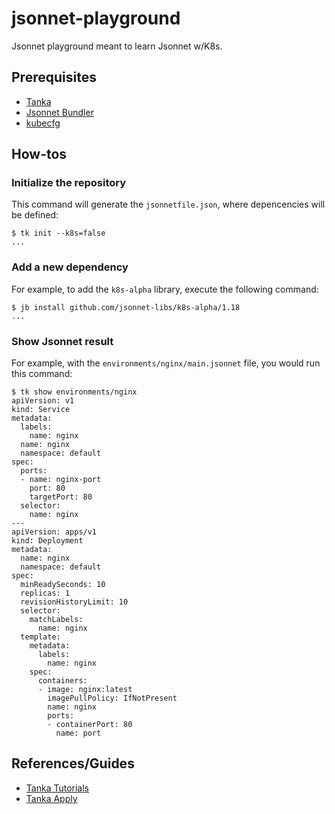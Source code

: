 # jsonnet-playground

Jsonnet playground meant to learn Jsonnet w/K8s.

## Prerequisites

- [Tanka](https://tanka.dev/install)
- [Jsonnet Bundler](https://github.com/jsonnet-bundler/jsonnet-bundler)
- [kubecfg](https://github.com/bitnami/kubecfg)

## How-tos

### Initialize the repository
This command will generate the `jsonnetfile.json`, where depencencies will be defined:
```console
$ tk init --k8s=false
...
```

### Add a new dependency

For example, to add the `k8s-alpha` library, execute the following command:
```console
$ jb install github.com/jsonnet-libs/k8s-alpha/1.18
...
```

### Show Jsonnet result

For example, with the `environments/nginx/main.jsonnet` file, you would run this command:
```console
$ tk show environments/nginx
apiVersion: v1
kind: Service
metadata:
  labels:
    name: nginx
  name: nginx
  namespace: default
spec:
  ports:
  - name: nginx-port
    port: 80
    targetPort: 80
  selector:
    name: nginx
---
apiVersion: apps/v1
kind: Deployment
metadata:
  name: nginx
  namespace: default
spec:
  minReadySeconds: 10
  replicas: 1
  revisionHistoryLimit: 10
  selector:
    matchLabels:
      name: nginx
  template:
    metadata:
      labels:
        name: nginx
    spec:
      containers:
      - image: nginx:latest
        imagePullPolicy: IfNotPresent
        name: nginx
        ports:
        - containerPort: 80
          name: port
```

## References/Guides

- [Tanka Tutorials](https://tanka.dev/tutorial/overview)
- [Tanka Apply](https://tanka.dev/output-filtering)
